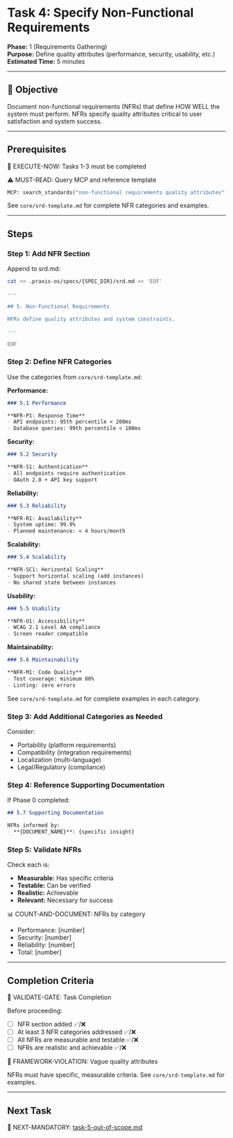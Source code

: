 # Task 4: Specify Non-Functional Requirements

**Phase:** 1 (Requirements Gathering)  
**Purpose:** Define quality attributes (performance, security, usability, etc.)  
**Estimated Time:** 5 minutes

---

## 🎯 Objective

Document non-functional requirements (NFRs) that define HOW WELL the system must perform. NFRs specify quality attributes critical to user satisfaction and system success.

---

## Prerequisites

🛑 EXECUTE-NOW: Tasks 1-3 must be completed

⚠️ MUST-READ: Query MCP and reference template

```python
MCP: search_standards("non-functional requirements quality attributes")
```

See `core/srd-template.md` for complete NFR categories and examples.

---

## Steps

### Step 1: Add NFR Section

Append to srd.md:

```bash
cat >> .praxis-os/specs/{SPEC_DIR}/srd.md << 'EOF'

---

## 5. Non-Functional Requirements

NFRs define quality attributes and system constraints.

---

EOF
```

### Step 2: Define NFR Categories

Use the categories from `core/srd-template.md`:

**Performance:**
```markdown
### 5.1 Performance

**NFR-P1: Response Time**
- API endpoints: 95th percentile < 200ms
- Database queries: 99th percentile < 100ms
```

**Security:**
```markdown
### 5.2 Security

**NFR-S1: Authentication**
- All endpoints require authentication
- OAuth 2.0 + API key support
```

**Reliability:**
```markdown
### 5.3 Reliability

**NFR-R1: Availability**
- System uptime: 99.9%
- Planned maintenance: < 4 hours/month
```

**Scalability:**
```markdown
### 5.4 Scalability

**NFR-SC1: Horizontal Scaling**
- Support horizontal scaling (add instances)
- No shared state between instances
```

**Usability:**
```markdown
### 5.5 Usability

**NFR-U1: Accessibility**
- WCAG 2.1 Level AA compliance
- Screen reader compatible
```

**Maintainability:**
```markdown
### 5.6 Maintainability

**NFR-M1: Code Quality**
- Test coverage: minimum 80%
- Linting: zero errors
```

See `core/srd-template.md` for complete examples in each category.

### Step 3: Add Additional Categories as Needed

Consider:
- Portability (platform requirements)
- Compatibility (integration requirements)
- Localization (multi-language)
- Legal/Regulatory (compliance)

### Step 4: Reference Supporting Documentation

If Phase 0 completed:

```markdown
## 5.7 Supporting Documentation

NFRs informed by:
- **{DOCUMENT_NAME}**: {specific insight}
```

### Step 5: Validate NFRs

Check each is:
- **Measurable:** Has specific criteria
- **Testable:** Can be verified
- **Realistic:** Achievable
- **Relevant:** Necessary for success

📊 COUNT-AND-DOCUMENT: NFRs by category
- Performance: [number]
- Security: [number]
- Reliability: [number]
- Total: [number]

---

## Completion Criteria

🛑 VALIDATE-GATE: Task Completion

Before proceeding:
- [ ] NFR section added ✅/❌
- [ ] At least 3 NFR categories addressed ✅/❌
- [ ] All NFRs are measurable and testable ✅/❌
- [ ] NFRs are realistic and achievable ✅/❌

🚨 FRAMEWORK-VIOLATION: Vague quality attributes

NFRs must have specific, measurable criteria. See `core/srd-template.md` for examples.

---

## Next Task

🎯 NEXT-MANDATORY: [task-5-out-of-scope.md](task-5-out-of-scope.md)